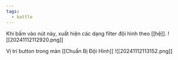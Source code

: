 ```yaml
---
tags:
  - battle
---
```

Khi bấm vào nút này, xuất hiện các dạng filter đội hình theo [[hệ]].
![[20241112112920.png]]

Vị trí button trong màn [[Chuẩn Bị Đội Hình]]
![[20241112113152.png]]
